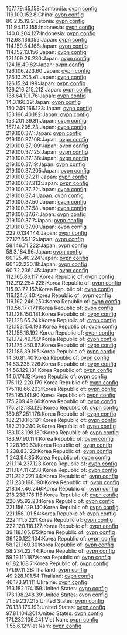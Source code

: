 167.179.45.158:Cambodia: [ovpn config](vpn/167_179_45_158.ovpn)  
119.100.152.8:China: [ovpn config](vpn/119_100_152_8.ovpn)  
80.235.19.2:Estonia: [ovpn config](vpn/80_235_19_2.ovpn)  
111.94.112.155:Indonesia: [ovpn config](vpn/111_94_112_155.ovpn)  
140.0.204.127:Indonesia: [ovpn config](vpn/140_0_204_127.ovpn)  
112.68.136.155:Japan: [ovpn config](vpn/112_68_136_155.ovpn)  
114.150.54.168:Japan: [ovpn config](vpn/114_150_54_168.ovpn)  
114.152.13.156:Japan: [ovpn config](vpn/114_152_13_156.ovpn)  
121.109.26.230:Japan: [ovpn config](vpn/121_109_26_230.ovpn)  
124.18.49.82:Japan: [ovpn config](vpn/124_18_49_82.ovpn)  
126.106.223.60:Japan: [ovpn config](vpn/126_106_223_60.ovpn)  
126.13.208.41:Japan: [ovpn config](vpn/126_13_208_41.ovpn)  
126.15.24.199:Japan: [ovpn config](vpn/126_15_24_199.ovpn)  
126.216.215.212:Japan: [ovpn config](vpn/126_216_215_212.ovpn)  
138.64.101.76:Japan: [ovpn config](vpn/138_64_101_76.ovpn)  
14.3.166.39:Japan: [ovpn config](vpn/14_3_166_39.ovpn)  
150.249.166.123:Japan: [ovpn config](vpn/150_249_166_123.ovpn)  
153.166.40.182:Japan: [ovpn config](vpn/153_166_40_182.ovpn)  
153.201.39.81:Japan: [ovpn config](vpn/153_201_39_81.ovpn)  
157.14.205.23:Japan: [ovpn config](vpn/157_14_205_23.ovpn)  
219.100.37.1:Japan: [ovpn config](vpn/219_100_37_1.ovpn)  
219.100.37.108:Japan: [ovpn config](vpn/219_100_37_108.ovpn)  
219.100.37.109:Japan: [ovpn config](vpn/219_100_37_109.ovpn)  
219.100.37.125:Japan: [ovpn config](vpn/219_100_37_125.ovpn)  
219.100.37.138:Japan: [ovpn config](vpn/219_100_37_138.ovpn)  
219.100.37.19:Japan: [ovpn config](vpn/219_100_37_19.ovpn)  
219.100.37.205:Japan: [ovpn config](vpn/219_100_37_205.ovpn)  
219.100.37.211:Japan: [ovpn config](vpn/219_100_37_211.ovpn)  
219.100.37.213:Japan: [ovpn config](vpn/219_100_37_213.ovpn)  
219.100.37.22:Japan: [ovpn config](vpn/219_100_37_22.ovpn)  
219.100.37.4:Japan: [ovpn config](vpn/219_100_37_4.ovpn)  
219.100.37.50:Japan: [ovpn config](vpn/219_100_37_50.ovpn)  
219.100.37.58:Japan: [ovpn config](vpn/219_100_37_58.ovpn)  
219.100.37.67:Japan: [ovpn config](vpn/219_100_37_67.ovpn)  
219.100.37.7:Japan: [ovpn config](vpn/219_100_37_7.ovpn)  
219.100.37.90:Japan: [ovpn config](vpn/219_100_37_90.ovpn)  
222.0.134.144:Japan: [ovpn config](vpn/222_0_134_144.ovpn)  
27.127.65.112:Japan: [ovpn config](vpn/27_127_65_112.ovpn)  
58.146.71.222:Japan: [ovpn config](vpn/58_146_71_222.ovpn)  
58.3.184.96:Japan: [ovpn config](vpn/58_3_184_96.ovpn)  
60.125.40.224:Japan: [ovpn config](vpn/60_125_40_224.ovpn)  
60.132.230.18:Japan: [ovpn config](vpn/60_132_230_18.ovpn)  
60.72.236.145:Japan: [ovpn config](vpn/60_72_236_145.ovpn)  
112.165.86.117:Korea Republic of: [ovpn config](vpn/112_165_86_117.ovpn)  
112.212.254.228:Korea Republic of: [ovpn config](vpn/112_212_254_228.ovpn)  
115.93.72.157:Korea Republic of: [ovpn config](vpn/115_93_72_157.ovpn)  
116.124.5.40:Korea Republic of: [ovpn config](vpn/116_124_5_40.ovpn)  
119.192.246.250:Korea Republic of: [ovpn config](vpn/119_192_246_250.ovpn)  
119.56.177.171:Korea Republic of: [ovpn config](vpn/119_56_177_171.ovpn)  
121.128.150.181:Korea Republic of: [ovpn config](vpn/121_128_150_181.ovpn)  
121.128.65.241:Korea Republic of: [ovpn config](vpn/121_128_65_241.ovpn)  
121.153.154.193:Korea Republic of: [ovpn config](vpn/121_153_154_193.ovpn)  
121.158.16.192:Korea Republic of: [ovpn config](vpn/121_158_16_192.ovpn)  
121.172.49.190:Korea Republic of: [ovpn config](vpn/121_172_49_190.ovpn)  
121.175.250.67:Korea Republic of: [ovpn config](vpn/121_175_250_67.ovpn)  
121.186.39.195:Korea Republic of: [ovpn config](vpn/121_186_39_195.ovpn)  
14.36.81.40:Korea Republic of: [ovpn config](vpn/14_36_81_40.ovpn)  
14.53.235.226:Korea Republic of: [ovpn config](vpn/14_53_235_226.ovpn)  
14.56.129.131:Korea Republic of: [ovpn config](vpn/14_56_129_131.ovpn)  
14.6.174.12:Korea Republic of: [ovpn config](vpn/14_6_174_12.ovpn)  
175.112.220.179:Korea Republic of: [ovpn config](vpn/175_112_220_179.ovpn)  
175.118.66.203:Korea Republic of: [ovpn config](vpn/175_118_66_203.ovpn)  
175.195.141.90:Korea Republic of: [ovpn config](vpn/175_195_141_90.ovpn)  
175.209.49.66:Korea Republic of: [ovpn config](vpn/175_209_49_66.ovpn)  
175.212.183.126:Korea Republic of: [ovpn config](vpn/175_212_183_126.ovpn)  
180.67.251.176:Korea Republic of: [ovpn config](vpn/180_67_251_176.ovpn)  
182.210.116.191:Korea Republic of: [ovpn config](vpn/182_210_116_191.ovpn)  
182.210.240.9:Korea Republic of: [ovpn config](vpn/182_210_240_9.ovpn)  
183.103.198.180:Korea Republic of: [ovpn config](vpn/183_103_198_180.ovpn)  
183.97.90.114:Korea Republic of: [ovpn config](vpn/183_97_90_114.ovpn)  
1.228.169.63:Korea Republic of: [ovpn config](vpn/1_228_169_63.ovpn)  
1.238.83.123:Korea Republic of: [ovpn config](vpn/1_238_83_123.ovpn)  
1.243.94.85:Korea Republic of: [ovpn config](vpn/1_243_94_85.ovpn)  
211.114.237.123:Korea Republic of: [ovpn config](vpn/211_114_237_123.ovpn)  
211.184.117.238:Korea Republic of: [ovpn config](vpn/211_184_117_238.ovpn)  
211.222.221.34:Korea Republic of: [ovpn config](vpn/211_222_221_34.ovpn)  
211.230.198.190:Korea Republic of: [ovpn config](vpn/211_230_198_190.ovpn)  
218.147.46.246:Korea Republic of: [ovpn config](vpn/218_147_46_246.ovpn)  
218.238.176.115:Korea Republic of: [ovpn config](vpn/218_238_176_115.ovpn)  
220.95.92.23:Korea Republic of: [ovpn config](vpn/220_95_92_23.ovpn)  
221.156.129.140:Korea Republic of: [ovpn config](vpn/221_156_129_140.ovpn)  
221.158.101.54:Korea Republic of: [ovpn config](vpn/221_158_101_54.ovpn)  
222.111.5.221:Korea Republic of: [ovpn config](vpn/222_111_5_221.ovpn)  
222.120.118.127:Korea Republic of: [ovpn config](vpn/222_120_118_127.ovpn)  
39.118.105.175:Korea Republic of: [ovpn config](vpn/39_118_105_175.ovpn)  
39.120.122.134:Korea Republic of: [ovpn config](vpn/39_120_122_134.ovpn)  
58.121.169.30:Korea Republic of: [ovpn config](vpn/58_121_169_30.ovpn)  
58.234.22.44:Korea Republic of: [ovpn config](vpn/58_234_22_44.ovpn)  
59.19.111.187:Korea Republic of: [ovpn config](vpn/59_19_111_187.ovpn)  
61.82.168.7:Korea Republic of: [ovpn config](vpn/61_82_168_7.ovpn)  
171.97.11.28:Thailand: [ovpn config](vpn/171_97_11_28.ovpn)  
49.228.101.54:Thailand: [ovpn config](vpn/49_228_101_54.ovpn)  
46.173.91.111:Ukraine: [ovpn config](vpn/46_173_91_111.ovpn)  
163.182.174.159:United States: [ovpn config](vpn/163_182_174_159.ovpn)  
173.198.248.39:United States: [ovpn config](vpn/173_198_248_39.ovpn)  
71.59.237.215:United States: [ovpn config](vpn/71_59_237_215.ovpn)  
76.138.176.193:United States: [ovpn config](vpn/76_138_176_193.ovpn)  
97.81.104.201:United States: [ovpn config](vpn/97_81_104_201.ovpn)  
171.232.106.241:Viet Nam: [ovpn config](vpn/171_232_106_241.ovpn)  
1.55.6.12:Viet Nam: [ovpn config](vpn/1_55_6_12.ovpn)  
